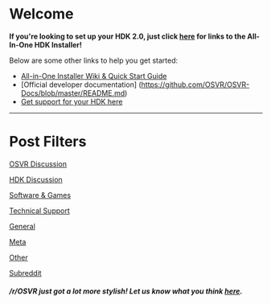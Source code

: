 # Welcome

**If you're looking to set up your HDK 2.0, just click [here](https://www.reddit.com/r/OSVR/comments/67hqrf/hdk_windows_installer_beta_080_released/) for links to the All-In-One HDK Installer!**

Below are some other links to help you get started:
 
* [All-in-One Installer Wiki & Quick Start Guide](http://wiki.osvr.org/display/DD/Hacker+Development+Kit+%28HDK%29+Online+Documentation)
* [Official developer documentation]
(https://github.com/OSVR/OSVR-Docs/blob/master/README.md)
* [Get support for your HDK here](https://github.com/OSVR/OSVR-Docs/blob/master/README.md#getting-support)


---

# Post Filters

[OSVR Discussion](http://od.reddit.com/r/osvr/#od)

[HDK Discussion](http://hd.reddit.com/r/osvr/#hd)

[Software & Games](http://sd.reddit.com/r/osvr/#sd)

[Technical Support](http://ts.reddit.com/r/osvr/#ts)

[General](http://ge.reddit.com/r/osvr/#ge)

[Meta](http://me.reddit.com/r/osvr/#me)

[Other](http://ot.reddit.com/r/osvr/#ot)

[Subreddit](http://www.reddit.com/r/osvr)

##### /r/OSVR just got a lot more stylish! Let us know what you think [here](https://www.reddit.com/r/OSVR/comments/6vul35/new_subreddit_style/).